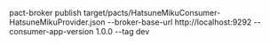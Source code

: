 pact-broker publish target/pacts/HatsuneMikuConsumer-HatsuneMikuProvider.json --broker-base-url http://localhost:9292 --consumer-app-version 1.0.0 --tag dev
